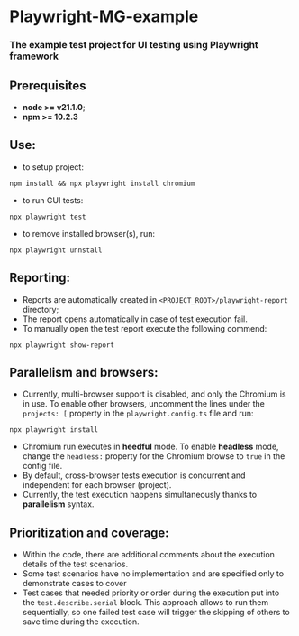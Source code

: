 # Playwright-MG-example

### The example test project for UI testing using Playwright framework

## Prerequisites

* **node >= v21.1.0**;
* **npm >= 10.2.3**

## Use:

- to setup project:

```
npm install && npx playwright install chromium
```

- to run GUI tests:

```
npx playwright test
```

- to remove installed browser(s), run:

```
npx playwright unnstall
```

## Reporting:

- Reports are automatically created in `<PROJECT_ROOT>/playwright-report` directory;
- The report opens automatically in case of test execution fail.
- To manually open the test report execute the following commend:

```
npx playwright show-report
```

## Parallelism and browsers:

- Currently, multi-browser support is disabled, and only the Chromium is in use. To enable other browsers, uncomment the
  lines under the `  projects: [` property in the `playwright.config.ts` file and run:

```
npx playwright install
```

- Chromium run executes in **heedful** mode. To enable **headless** mode, change the `headless:` property for the
  Chromium browse to `true` in the config file.
- By default, cross-browser tests execution is concurrent and independent for each browser (project).
- Currently, the test execution happens simultaneously thanks to **parallelism** syntax.

## Prioritization and coverage:

- Within the code, there are additional comments about the execution details of the test scenarios.
- Some test scenarios have no implementation and are specified only to demonstrate cases to cover
- Test cases that needed priority or order during the execution put into the `test.describe.serial` block. This
  approach allows to run them sequentially, so one failed test case will trigger the skipping of others to save time during
  the execution.